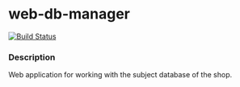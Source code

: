 # web-db-manager

[![Build Status](https://travis-ci.com/LeadNess/web-db-manager.svg?branch=master)](https://travis-ci.com/LeadNess/web-db-manager)

### Description
Web application for working with the subject database of the shop.